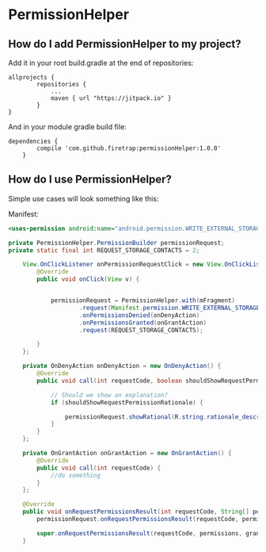 PermissionHelper
=====
How do I add PermissionHelper to my project?
------------------- 
Add it in your root build.gradle at the end of repositories:
```
allprojects {
		repositories {
			...
			maven { url "https://jitpack.io" }
		}
}
```
And in your module gradle build file:
```
dependencies {
		compile 'com.github.firetrap:permissionHelper:1.0.0'
	}
```
How do I use PermissionHelper?
-------------------

Simple use cases will look something like this:

Manifest:

```xml
<uses-permission android:name="android.permission.WRITE_EXTERNAL_STORAGE" />
```

```java
private PermissionHelper.PermissionBuilder permissionRequest;
private static final int REQUEST_STORAGE_CONTACTS = 2;

	View.OnClickListener onPermissionRequestClick = new View.OnClickListener() {
		@Override
		public void onClick(View v) {


			permissionRequest = PermissionHelper.with(mFragment)
					.request(Manifest.permission.WRITE_EXTERNAL_STORAGE, Manifest.permission.WRITE_CONTACTS)
					.onPermissionsDenied(onDenyAction)
					.onPermissionsGranted(onGrantAction)
					.request(REQUEST_STORAGE_CONTACTS);

		}
	};

	private OnDenyAction onDenyAction = new OnDenyAction() {
		@Override
		public void call(int requestCode, boolean shouldShowRequestPermissionRationale) {

			// Should we show an explanation?
			if (shouldShowRequestPermissionRationale) {

				permissionRequest.showRational(R.string.rationale_description, R.style.DialogTheme);
			}
		}
	};

	private OnGrantAction onGrantAction = new OnGrantAction() {
		@Override
		public void call(int requestCode) {
			//do something
		}
	};

	@Override
	public void onRequestPermissionsResult(int requestCode, String[] permissions, int[] grantResults) {
		permissionRequest.onRequestPermissionsResult(requestCode, permissions, grantResults);

		super.onRequestPermissionsResult(requestCode, permissions, grantResults);
	}

```
